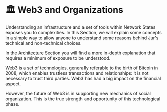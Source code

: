 # 🏛 Web3 and Organizations

Understanding an infrastructure and a set of tools within Network States exposes you to complexities. In this Section, we will explain some concepts in a simple way to allow anyone to understand some reasons behind Jur's technical and non-technical choices.

In the [Architecture](broken-reference) Section you will find a more in-depth explanation that requires a minimum of exposure to be understood.

Web3 is a set of technologies, generally referable to the birth of Bitcoin in 2008, which enables trustless transactions and relationships: it is not necessary to trust third parties. Web3 has had a big impact on the financial aspect.

However, the future of Web3 is in supporting new mechanics of social organization. This is the true strength and opportunity of this technological phase.
